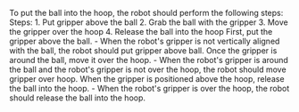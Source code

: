 To put the ball into the hoop, the robot should perform the following steps:
    Steps: 1. Put gripper above the ball  2. Grab the ball with the gripper  3. Move the gripper over the hoop  4. Release the ball into the hoop
    First, put the gripper above the ball.
    - When the robot's gripper is not vertically aligned with the ball, the robot should put gripper above ball.
    Once the gripper is around the ball, move it over the hoop.
    - When the robot's gripper is around the ball and the robot's gripper is not over the hoop, the robot should move gripper over hoop.
    When the gripper is positioned above the hoop, release the ball into the hoop.
    - When the robot's gripper is over the hoop, the robot should release the ball into the hoop.